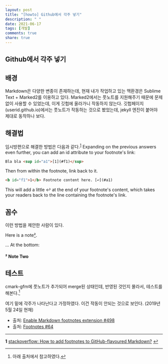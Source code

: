 ```yaml
---
layout: post
title: "[howto] Github에서 각주 넣기"
description: " "
date: 2021-06-17
tags: [개발]
comments: true
share: true
---
```


## Github에서 각주 넣기

## 배경

Markdown은 다양한 변종이 존재하는데, 현재 내가 작업하고 있는 맥환경은 Sublime Text + Marked2를 이용하고 있다. Marked2에서는 풋노트를 지원해주기 때문에 문제 없이 사용할 수 있었는데, 이게 깃헙에 올라가니 작동하지 않는다. 깃헙페이지(userid.github.io)에서는 풋노트가 작동하는 것으로 봤었는데, jekyll 엔진이 붙어야 제대로 동작하나 보다.

## 해결법

임시방편으로 해결한 방법은 다음과 같다.<sup id="a1">[1](#f1)</sup>
Expanding on the previous answers even further, you can add an id attribute to your footnote's link:

```html
Bla bla <sup id="a1">[1](#f1)</sup>
```

Then from within the footnote, link back to it.

```html
<b id="f1">1</b> Footnote content here. [↩](#a1)
```

This will add a little ↩ at the end of your footnote's content, which takes your readers back to the line containing the footnote's link.

## 꼼수

이런 방법을 제안한 사람이 있다.

Here is a note[²].

...
At the bottom:

#### ² Note Two
[²]:#-note-two

## 테스트

cmark-gfm에 풋노트가 추가되어 merge된 상태인데, 반영된 것인지 몰라서, 테스트를 해본다.[^3]

여기 밑에 각주가 나타난다고 가정하였다. 이건 작동이 안되는 것으로 보인다. (2019년 5월 24일 현재)

[^3]: 아래 출처에서 참고하였다.

* 출처: [Enable Markdown footnotes extension #498](https://github.com/github/markup/issues/498)
* 출처: [Footnotes #64](https://github.com/github/cmark-gfm/pull/64)

------
<b id="f1">1</b> [stackoverflow: How to add footnotes to GitHub-flavoured Markdown?](http://stackoverflow.com/questions/25579868/how-to-add-footnotes-to-github-flavoured-markdown) [↩](#a1)
